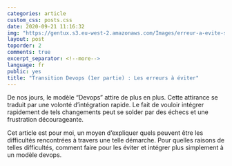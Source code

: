 ```yaml
---
categories: article
custom_css: posts.css
date: 2020-09-21 11:16:32
img: "https://gentux.s3.eu-west-2.amazonaws.com/Images/erreur-a-evite-small.png"
layout: post
toporder: 2
comments: true
excerpt_separator: <!--more-->
language: fr
public: yes
title: "Transition Devops (1er partie) : Les erreurs à éviter"
---
```


De nos jours, le modèle “Devops” attire de plus en plus. Cette attirance se
traduit par une volonté d’intégration rapide. Le fait de vouloir intégrer
rapidement de tels changements peut se solder par des échecs et une frustration
décourageante.

<!--more-->

Cet article est pour moi, un moyen d’expliquer quels peuvent être les
difficultés rencontrées à travers une telle démarche. Pour quelles raisons de
telles difficultés, comment faire pour les éviter et intégrer plus simplement à
un modèle devops.

